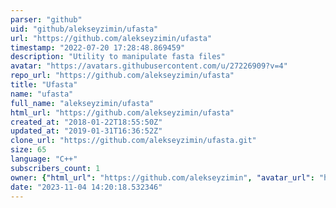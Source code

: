 ```yaml
---
parser: "github"
uid: "github/alekseyzimin/ufasta"
url: "https://github.com/alekseyzimin/ufasta"
timestamp: "2022-07-20 17:28:48.869459"
description: "Utility to manipulate fasta files"
avatar: "https://avatars.githubusercontent.com/u/27226909?v=4"
repo_url: "https://github.com/alekseyzimin/ufasta"
title: "Ufasta"
name: "ufasta"
full_name: "alekseyzimin/ufasta"
html_url: "https://github.com/alekseyzimin/ufasta"
created_at: "2018-01-22T18:55:50Z"
updated_at: "2019-01-31T16:36:52Z"
clone_url: "https://github.com/alekseyzimin/ufasta.git"
size: 65
language: "C++"
subscribers_count: 1
owner: {"html_url": "https://github.com/alekseyzimin", "avatar_url": "https://avatars.githubusercontent.com/u/27226909?v=4", "login": "alekseyzimin", "type": "User"}
date: "2023-11-04 14:20:18.532346"
---
```

